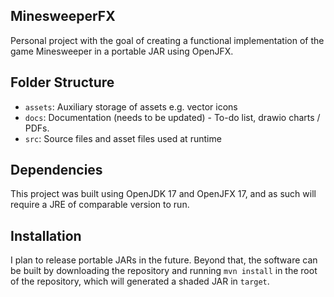 ## MinesweeperFX

Personal project with the goal of creating a functional implementation of the game Minesweeper in a portable JAR using OpenJFX.

## Folder Structure

- `assets`: Auxiliary storage of assets e.g. vector icons
- `docs`: Documentation (needs to be updated) - To-do list, drawio charts / PDFs.
- `src`: Source files and asset files used at runtime 

## Dependencies

This project was built using OpenJDK 17 and OpenJFX 17, and as such will require a JRE of comparable version to run.

## Installation

I plan to release portable JARs in the future. Beyond that, the software can be built by downloading the repository and running `mvn install` in the root of the repository, which will generated a shaded JAR in `target`.
